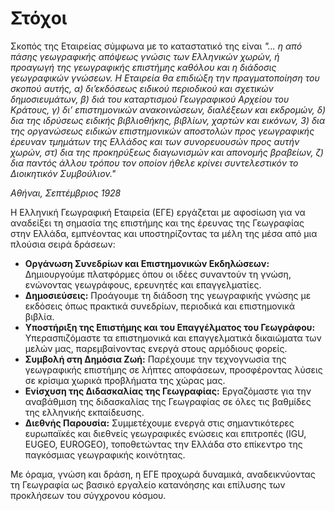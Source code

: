 # Στόχοι

Σκοπός της Εταιρείας σύμφωνα με το καταστατικό της είναι *"... η από πάσης γεωγραφικής απόψεως γνώσις των Ελληνικών χωρών, ή προαγωγή της γεωγραφικής επιστήμης καθόλου και η διάδοσις γεωγραφικών γνώσεων. Η Εταιρεία θα επιδιώξη την πραγματοποίηση του σκοπού αυτής, α) δι’εκδόσεως ειδικού περιοδικού και σχετικών δημοσιευμάτων, β) διά του καταρτισμού Γεωγραφικού Αρχείου του Κράτους, γ) δι’ επιστημονικών ανακοινώσεων, διαλέξεων και εκδρομών, δ) δια της ιδρύσεως ειδικής βιβλιοθήκης, βιβλίων, χαρτών και εικόνων, 3) δια της οργανώσεως ειδικών επιστημονικών αποστολών προς γεωγραφικής έρευναν τμημάτων της Ελλάδος και των συνορευουσών προς αυτήν χωρών, στ) δια της προκηρύξεως διαγωνισμών και απονομής βραβείων, ζ) δια παντός άλλου τρόπου τον οποίον ήθελε κρίνει συντελεστικόν το Διοικητικόν Συμβούλιον."*

*Αθήναι, Σεπτέμβριος 1928*

Η Ελληνική Γεωγραφική Εταιρεία (ΕΓΕ) εργάζεται με αφοσίωση για να αναδείξει τη σημασία της επιστήμης και της έρευνας της Γεωγραφίας στην Ελλάδα, εμπνέοντας και υποστηρίζοντας τα μέλη της μέσα από μια πλούσια σειρά δράσεων:

*   **Οργάνωση Συνεδρίων και Επιστημονικών Εκδηλώσεων:** Δημιουργούμε πλατφόρμες όπου οι ιδέες συναντούν τη γνώση, ενώνοντας γεωγράφους, ερευνητές και επαγγελματίες.
*   **Δημοσιεύσεις:** Προάγουμε τη διάδοση της γεωγραφικής γνώσης με εκδόσεις όπως πρακτικά συνεδρίων, περιοδικά και επιστημονικά βιβλία.
*   **Υποστήριξη της Επιστήμης και του Επαγγέλματος του Γεωγράφου:** Υπερασπιζόμαστε τα επιστημονικά και επαγγελματικά δικαιώματα των μελών μας, παρεμβαίνοντας ενεργά στους αρμόδιους φορείς.
*   **Συμβολή στη Δημόσια Ζωή:** Παρέχουμε την τεχνογνωσία της γεωγραφικής επιστήμης σε λήπτες αποφάσεων, προσφέροντας λύσεις σε κρίσιμα χωρικά προβλήματα της χώρας μας.
*   **Ενίσχυση της Διδασκαλίας της Γεωγραφίας:** Εργαζόμαστε για την αναβάθμιση της διδασκαλίας της Γεωγραφίας σε όλες τις βαθμίδες της ελληνικής εκπαίδευσης.
*   **Διεθνής Παρουσία:** Συμμετέχουμε ενεργά στις σημαντικότερες ευρωπαϊκές και διεθνείς γεωγραφικές ενώσεις και επιτροπές (IGU, EUGEO, EUROGEO), τοποθετώντας την Ελλάδα στο επίκεντρο της παγκόσμιας γεωγραφικής κοινότητας.

Με όραμα, γνώση και δράση, η ΕΓΕ προχωρά δυναμικά, αναδεικνύοντας τη Γεωγραφία ως βασικό εργαλείο κατανόησης και επίλυσης των προκλήσεων του σύγχρονου κόσμου.
